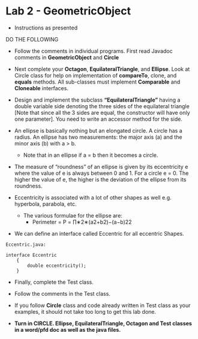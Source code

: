# Lab 2 - GeometricObject

- Instructions as presented

DO THE FOLLOWING

- Follow the comments in individual programs. First read Javadoc comments in __GeometricObject__ and __Circle__

- Next complete your __Octagon__, __EquilateralTriangle__, and __Ellipse__. Look at Circle class for help on implementation of __compareTo__, clone, and __equals__ methods. All sub-classes must implement __Comparable__ and __Cloneable__ interfaces.

- Design and implement the subclass __“EquilateralTriangle”__ having a double variable side denoting the three sides of the equilateral triangle [Note that since all the 3 sides are equal, the constructor will have only one parameter]. You need to write an accessor method for the side.

- An ellipse is basically nothing but an elongated circle. A circle has a radius. An ellipse has two measurements: the major axis (a) and the minor axis (b) with a > b.
    - Note that in an ellipse if a = b then it becomes a circle.
    
- The measure of “roundness” of an ellipse is given by its eccentricity e where the value of e is always between 0 and 1. For a circle e = 0. The higher the value of e, the higher is the deviation of the ellipse from its roundness.

- Eccentricity is associated with a lot of other shapes as well e.g. hyperbola, parabola, etc.
    - The various formulae for the ellipse are:
        - Perimeter = P = ∏∗2∗(a2+b2)−(a−b)22
        
- We can define an interface called Eccentric for all eccentric Shapes.

```
Eccentric.java:

interface Eccentric
    {            
        double eccentricity();
    }
```

- Finally, complete the Test class. 

- Follow the comments in the Test class.

- If you follow __Circle__ class and code already written in Test class as your examples, it should not take too long to get this lab done.

- __Turn in CIRCLE. Ellipse, EquilateralTriangle, Octagon and Test classes in a word/pfd doc as well as the java files.__

